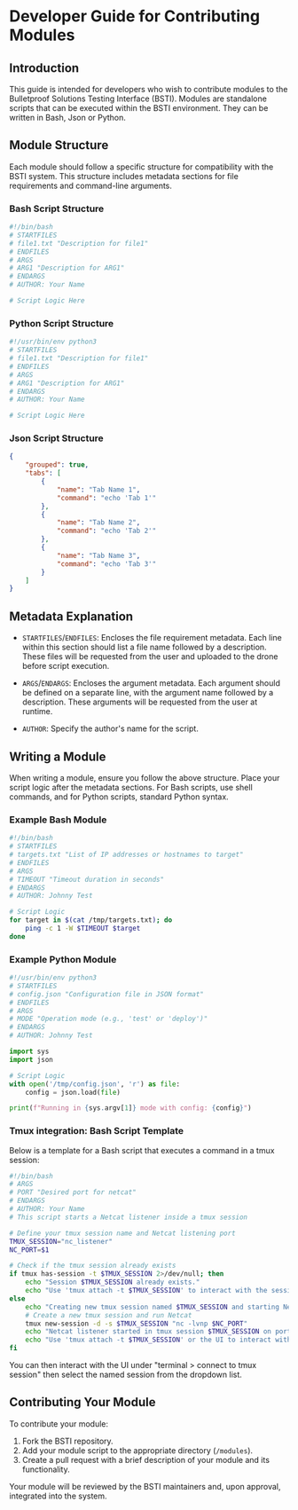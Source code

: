 
# Developer Guide for Contributing Modules

## Introduction

This guide is intended for developers who wish to contribute modules to the Bulletproof Solutions Testing Interface (BSTI). Modules are standalone scripts that can be executed within the BSTI environment. They can be written in Bash, Json or Python.

## Module Structure

Each module should follow a specific structure for compatibility with the BSTI system. This structure includes metadata sections for file requirements and command-line arguments.

### Bash Script Structure

```bash
#!/bin/bash
# STARTFILES
# file1.txt "Description for file1"
# ENDFILES
# ARGS
# ARG1 "Description for ARG1"
# ENDARGS
# AUTHOR: Your Name

# Script Logic Here
```

### Python Script Structure

```python
#!/usr/bin/env python3
# STARTFILES
# file1.txt "Description for file1"
# ENDFILES
# ARGS
# ARG1 "Description for ARG1"
# ENDARGS
# AUTHOR: Your Name

# Script Logic Here
```

### Json Script Structure
```json
{
    "grouped": true,
    "tabs": [
        {
            "name": "Tab Name 1",
            "command": "echo 'Tab 1'"
        },
        {
            "name": "Tab Name 2",
            "command": "echo 'Tab 2'"
        },
        {
            "name": "Tab Name 3",
            "command": "echo 'Tab 3'"
        }
    ]
}

```

## Metadata Explanation

- `STARTFILES`/`ENDFILES`: Encloses the file requirement metadata. Each line within this section should list a file name followed by a description. These files will be requested from the user and uploaded to the drone before script execution.
  
- `ARGS`/`ENDARGS`: Encloses the argument metadata. Each argument should be defined on a separate line, with the argument name followed by a description. These arguments will be requested from the user at runtime.

- `AUTHOR`: Specify the author's name for the script.

## Writing a Module

When writing a module, ensure you follow the above structure. Place your script logic after the metadata sections. For Bash scripts, use shell commands, and for Python scripts, standard Python syntax.

### Example Bash Module

```bash
#!/bin/bash
# STARTFILES
# targets.txt "List of IP addresses or hostnames to target"
# ENDFILES
# ARGS
# TIMEOUT "Timeout duration in seconds"
# ENDARGS
# AUTHOR: Johnny Test

# Script Logic
for target in $(cat /tmp/targets.txt); do
    ping -c 1 -W $TIMEOUT $target
done
```

### Example Python Module

```python
#!/usr/bin/env python3
# STARTFILES
# config.json "Configuration file in JSON format"
# ENDFILES
# ARGS
# MODE "Operation mode (e.g., 'test' or 'deploy')"
# ENDARGS
# AUTHOR: Johnny Test

import sys
import json

# Script Logic
with open('/tmp/config.json', 'r') as file:
    config = json.load(file)

print(f"Running in {sys.argv[1]} mode with config: {config}")
```

### Tmux integration: Bash Script Template
Below is a template for a Bash script that executes a command in a tmux session:

```bash
#!/bin/bash
# ARGS
# PORT "Desired port for netcat"
# ENDARGS
# AUTHOR: Your Name
# This script starts a Netcat listener inside a tmux session

# Define your tmux session name and Netcat listening port
TMUX_SESSION="nc_listener"
NC_PORT=$1

# Check if the tmux session already exists
if tmux has-session -t $TMUX_SESSION 2>/dev/null; then
    echo "Session $TMUX_SESSION already exists."
    echo "Use 'tmux attach -t $TMUX_SESSION' to interact with the session."
else
    echo "Creating new tmux session named $TMUX_SESSION and starting Netcat listener on port $NC_PORT..."
    # Create a new tmux session and run Netcat
    tmux new-session -d -s $TMUX_SESSION "nc -lvnp $NC_PORT"
    echo "Netcat listener started in tmux session $TMUX_SESSION on port $NC_PORT"
    echo "Use 'tmux attach -t $TMUX_SESSION' or the UI to interact with the session."
fi
```

You can then interact with the UI under "terminal > connect to tmux session" then select the named session from the dropdown list.


## Contributing Your Module

To contribute your module:

1. Fork the BSTI repository.
2. Add your module script to the appropriate directory (`/modules`).
3. Create a pull request with a brief description of your module and its functionality.

Your module will be reviewed by the BSTI maintainers and, upon approval, integrated into the system.
